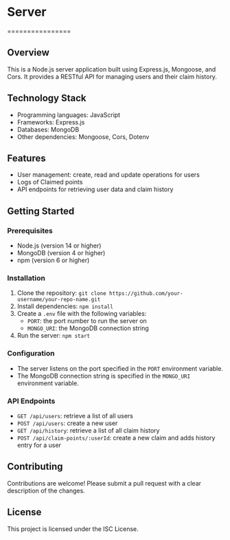 # Server
================

## Overview

This is a Node.js server application built using Express.js, Mongoose, and Cors. It provides a RESTful API for managing users and their claim history.

## Technology Stack

* Programming languages: JavaScript
* Frameworks: Express.js
* Databases: MongoDB
* Other dependencies: Mongoose, Cors, Dotenv

## Features

* User management: create, read and update operations for users
* Logs of Claimed points
* API endpoints for retrieving user data and claim history

## Getting Started

### Prerequisites

* Node.js (version 14 or higher)
* MongoDB (version 4 or higher)
* npm (version 6 or higher)

### Installation

1. Clone the repository: `git clone https://github.com/your-username/your-repo-name.git`
2. Install dependencies: `npm install`
3. Create a `.env` file with the following variables:
	* `PORT`: the port number to run the server on
	* `MONGO_URI`: the MongoDB connection string
4. Run the server: `npm start`

### Configuration

* The server listens on the port specified in the `PORT` environment variable.
* The MongoDB connection string is specified in the `MONGO_URI` environment variable.

### API Endpoints

* `GET /api/users`: retrieve a list of all users
* `POST /api/users`: create a new user
* `GET /api/history`: retrieve a list of all claim history
* `POST /api/claim-points/:userId`: create a new claim and adds history entry for a user

## Contributing

Contributions are welcome! Please submit a pull request with a clear description of the changes.

## License

This project is licensed under the ISC License.